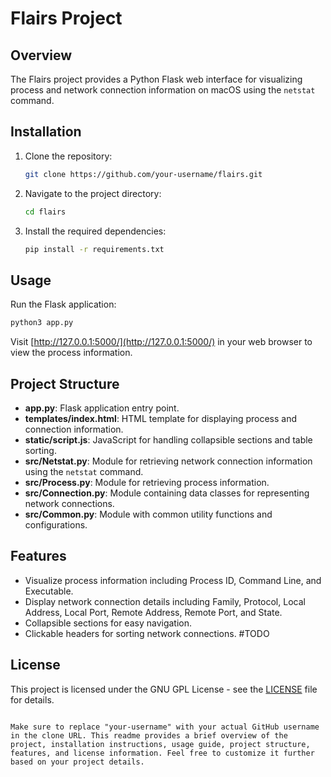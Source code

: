 # Flairs Project

## Overview

The Flairs project provides a Python Flask web interface for visualizing process and network connection information on macOS using the `netstat` command.

## Installation

1. Clone the repository:

    ```bash
    git clone https://github.com/your-username/flairs.git
    ```

2. Navigate to the project directory:

    ```bash
    cd flairs
    ```

3. Install the required dependencies:

    ```bash
    pip install -r requirements.txt
    ```

## Usage

Run the Flask application:

```bash
python3 app.py
```

Visit [http://127.0.0.1:5000/](http://127.0.0.1:5000/) in your web browser to view the process information.

## Project Structure

- **app.py**: Flask application entry point.
- **templates/index.html**: HTML template for displaying process and connection information.
- **static/script.js**: JavaScript for handling collapsible sections and table sorting.
- **src/Netstat.py**: Module for retrieving network connection information using the `netstat` command.
- **src/Process.py**: Module for retrieving process information.
- **src/Connection.py**: Module containing data classes for representing network connections.
- **src/Common.py**: Module with common utility functions and configurations.

## Features

- Visualize process information including Process ID, Command Line, and Executable.
- Display network connection details including Family, Protocol, Local Address, Local Port, Remote Address, Remote Port, and State.
- Collapsible sections for easy navigation.
- Clickable headers for sorting network connections. #TODO

## License

This project is licensed under the GNU GPL License - see the [LICENSE](LICENSE) file for details.
```

Make sure to replace "your-username" with your actual GitHub username in the clone URL. This readme provides a brief overview of the project, installation instructions, usage guide, project structure, features, and license information. Feel free to customize it further based on your project details.